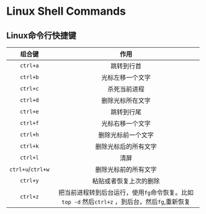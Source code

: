 # Linux Shell Commands

## Linux命令行快捷键

|      组合键       |                             作用                             |
| :---------------: | :----------------------------------------------------------: |
|     `ctrl+a`      |                          跳转到行首                          |
|     `ctrl+b`      |                       光标左移一个文字                       |
|     `ctrl+c`      |                         杀死当前进程                         |
|     `ctrl+d`      |                       删除光标所在文字                       |
|     `ctrl+e`      |                          跳转到行尾                          |
|     `ctrl+f`      |                       光标右移一个文字                       |
|     `ctrl+h`      |                      删除光标前一个文字                      |
|     `ctrl+k`      |                     删除光标后的所有文字                     |
|     `ctrl+l`      |                             清屏                             |
| `ctrl+u`/`ctrl+w` |                     删除光标前的所有文字                     |
|     `ctrl+y`      |                    粘贴或者恢复上次的删除                    |
|     `ctrl+z`      | 把当前进程转到后台运行，使用`fg`命令恢复。比如`top -d` 然后`ctrl+z` ，到后台，然后`fg`,重新恢复 |
